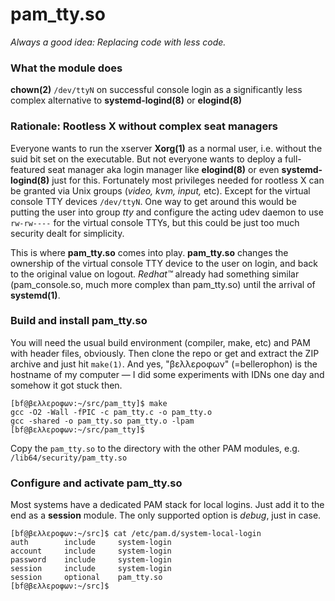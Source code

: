 # pam_tty.so
_Always a good idea: Replacing code with less code._
### What the module does
**chown(2)** ```/dev/ttyN``` on successful console login as a significantly less complex alternative to **systemd-logind(8)** or **elogind(8)**
### Rationale: Rootless X without complex seat managers
Everyone wants to run the xserver **Xorg(1)** as a normal user, i.e. without the suid bit set on the executable. But not everyone wants to deploy a full-featured seat manager aka login manager like **elogind(8)** or even **systemd-logind(8)** just for this. Fortunately most privileges needed for rootless X can be granted via Unix groups (_video, kvm, input,_ etc). Except for the virtual console TTY devices ```/dev/ttyN```. One way to get around this would be putting the user into group _tty_ and configure the acting udev daemon to use ```rw-rw----``` for the virtual console TTYs, but this could be just too much security dealt for simplicity.

This is where **pam_tty.so** comes into play. **pam_tty.so** changes the ownership of the virtual console TTY device to the user on login, and back to the original value on logout. _Redhat™_ already had something similar (pam_console.so, much more complex than pam_tty.so) until the arrival of **systemd(1)**.
### Build and install pam_tty.so
You will need the usual build environment (compiler, make, etc) and PAM with header files, obviously. Then clone the repo or get and extract the ZIP archive and just hit ```make(1)```. And yes, "βελλεροφων" (=bellerophon) is the hostname of my computer — I did some experiments with IDNs one day and somehow it got stuck then.
```
[bf@βελλεροφων:~/src/pam_tty]$ make
gcc -O2 -Wall -fPIC -c pam_tty.c -o pam_tty.o
gcc -shared -o pam_tty.so pam_tty.o -lpam
[bf@βελλεροφων:~/src/pam_tty]$
```
Copy the ```pam_tty.so``` to the directory with the other PAM modules, e.g. ```/lib64/security/pam_tty.so```
### Configure and activate pam_tty.so
Most systems have a dedicated PAM stack for local logins. Just add it to the end as a **session** module. The only supported option is _debug_, just in case.
```
[bf@βελλεροφων:~/src]$ cat /etc/pam.d/system-local-login 
auth		include		system-login
account		include		system-login
password	include		system-login
session		include		system-login
session		optional	pam_tty.so
[bf@βελλεροφων:~/src]$
```
